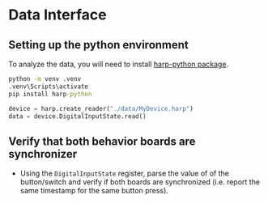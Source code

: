 # Data Interface

## Setting up the python environment

To analyze the data, you will need to install [harp-python package](https://harp-tech.org/articles/python.html).

```cmd
python -m venv .venv
.venv\Scripts\activate
pip install harp-python
```

```python
device = harp.create_reader("./data/MyDevice.harp")
data = device.DigitalInputState.read()
```

## Verify that both behavior boards are synchronizer

- Using the `DigitalInputState` register, parse the value of of the button/switch and verify if both boards are synchronized (i.e. report the same timestamp for the same button press).
